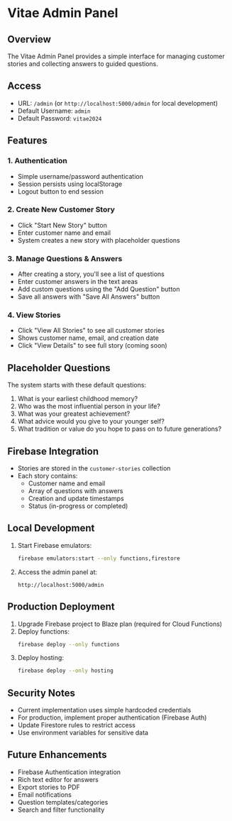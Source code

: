 # Vitae Admin Panel

## Overview
The Vitae Admin Panel provides a simple interface for managing customer stories and collecting answers to guided questions.

## Access
- URL: `/admin` (or `http://localhost:5000/admin` for local development)
- Default Username: `admin`
- Default Password: `vitae2024`

## Features

### 1. Authentication
- Simple username/password authentication
- Session persists using localStorage
- Logout button to end session

### 2. Create New Customer Story
- Click "Start New Story" button
- Enter customer name and email
- System creates a new story with placeholder questions

### 3. Manage Questions & Answers
- After creating a story, you'll see a list of questions
- Enter customer answers in the text areas
- Add custom questions using the "Add Question" button
- Save all answers with "Save All Answers" button

### 4. View Stories
- Click "View All Stories" to see all customer stories
- Shows customer name, email, and creation date
- Click "View Details" to see full story (coming soon)

## Placeholder Questions
The system starts with these default questions:
1. What is your earliest childhood memory?
2. Who was the most influential person in your life?
3. What was your greatest achievement?
4. What advice would you give to your younger self?
5. What tradition or value do you hope to pass on to future generations?

## Firebase Integration
- Stories are stored in the `customer-stories` collection
- Each story contains:
  - Customer name and email
  - Array of questions with answers
  - Creation and update timestamps
  - Status (in-progress or completed)

## Local Development
1. Start Firebase emulators:
   ```bash
   firebase emulators:start --only functions,firestore
   ```

2. Access the admin panel at:
   ```
   http://localhost:5000/admin
   ```

## Production Deployment
1. Upgrade Firebase project to Blaze plan (required for Cloud Functions)
2. Deploy functions:
   ```bash
   firebase deploy --only functions
   ```
3. Deploy hosting:
   ```bash
   firebase deploy --only hosting
   ```

## Security Notes
- Current implementation uses simple hardcoded credentials
- For production, implement proper authentication (Firebase Auth)
- Update Firestore rules to restrict access
- Use environment variables for sensitive data

## Future Enhancements
- Firebase Authentication integration
- Rich text editor for answers
- Export stories to PDF
- Email notifications
- Question templates/categories
- Search and filter functionality 